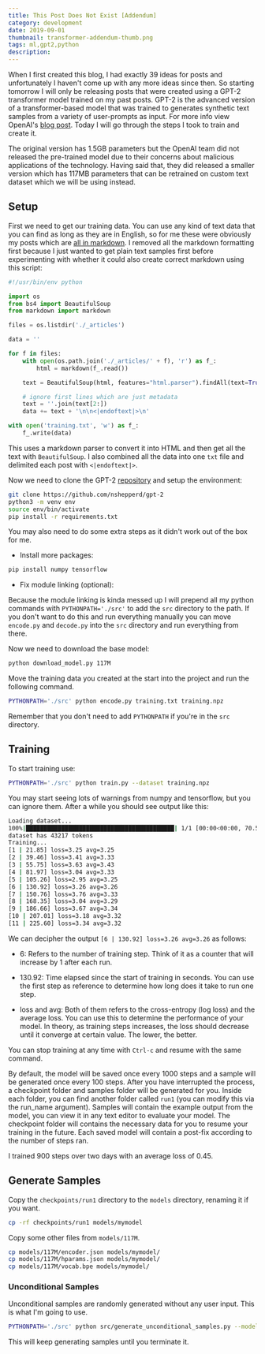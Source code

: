 ```yaml
---
title: This Post Does Not Exist [Addendum]
category: development
date: 2019-09-01
thumbnail: transformer-addendum-thumb.png
tags: ml,gpt2,python
description:
---
```


When I first created this blog, I had exactly 39 ideas for posts and
unfortunately I haven't come up with any more ideas since then. So starting
tomorrow I will only be releasing posts that were created using a GPT-2
transformer model trained on my past posts. GPT-2 is the advanced version of a
transformer-based model that was trained to generates synthetic text samples
from a variety of user-prompts as input. For more info view OpenAI's [blog
post](https://openai.com/blog/better-language-models/). Today I will go
through the steps I took to train and create it.

The original version has 1.5GB parameters but the OpenAI team did not
released the pre-trained model due to their concerns about malicious
applications of the technology. Having said that, they did released a smaller
version which has 117MB parameters that can be retrained on custom text
dataset which we will be using instead.

## Setup

First we need to get our training data. You can use any kind of text data that
you can find as long as they are in English, so for me these were obviously my posts
which are [all in markdown][]. I removed all the markdown formatting first
because I just wanted to get plain text samples first before experimenting
with whether it could also create correct markdown using this script:

[all in markdown]: https://github.com/beanpuppy/blog.justinduch.com/tree/master/_posts

```python
#!/usr/bin/env python

import os
from bs4 import BeautifulSoup
from markdown import markdown

files = os.listdir('./_articles')

data = ''

for f in files:
    with open(os.path.join('./_articles/' + f), 'r') as f_:
        html = markdown(f_.read())

    text = BeautifulSoup(html, features="html.parser").findAll(text=True)

    # ignore first lines which are just metadata
    text = ''.join(text[2:])
    data += text + '\n\n<|endoftext|>\n'

with open('training.txt', 'w') as f_:
    f_.write(data)
```

This uses a markdown parser to convert it into HTML and then get all the text
with `BeautifulSoup`. I also combined all the data into one `txt` file and
delimited each post with `<|endoftext|>`.

Now we need to clone the GPT-2 [repository][] and setup the environment:

[repository]: https://github.com/nshepperd/gpt-2

```bash
git clone https://github.com/nshepperd/gpt-2
python3 -m venv env
source env/bin/activate
pip install -r requirements.txt
```

You may also need to do some extra steps as it didn't work out of the box for
me.

* Install more packages:

```bash
pip install numpy tensorflow
```

* Fix module linking (optional):

Because the module linking is kinda messed up I will prepend all my python
commands with `PYTHONPATH='./src'` to add the `src` directory to the path. If
you don't want to do this and run everything manually you can move `encode.py`
and `decode.py` into the `src` directory and run everything from there.

Now we need to download the base model:

```bash
python download_model.py 117M
```

Move the training data you created at the start into the project and run the
following command.

```bash
PYTHONPATH='./src' python encode.py training.txt training.npz
```

Remember that you don't need to add `PYTHONPATH` if you're in the `src`
directory.

## Training

To start training use:

```bash
PYTHONPATH='./src' python train.py --dataset training.npz
```

You may start seeing lots of warnings from numpy and tensorflow, but you can
ignore them. After a while you should see output like this:

```bash
Loading dataset...
100%|██████████████████████████████████████████| 1/1 [00:00<00:00, 70.56it/s]
dataset has 43217 tokens
Training...
[1 | 21.85] loss=3.25 avg=3.25
[2 | 39.46] loss=3.41 avg=3.33
[3 | 55.75] loss=3.63 avg=3.43
[4 | 81.97] loss=3.04 avg=3.33
[5 | 105.26] loss=2.95 avg=3.25
[6 | 130.92] loss=3.26 avg=3.26
[7 | 150.76] loss=3.76 avg=3.33
[8 | 168.35] loss=3.04 avg=3.29
[9 | 186.66] loss=3.67 avg=3.34
[10 | 207.01] loss=3.18 avg=3.32
[11 | 225.60] loss=3.34 avg=3.32
```
We can decipher the output `[6 | 130.92] loss=3.26 avg=3.26` as follows:

* 6: Refers to the number of training step. Think of it as a counter that will
increase by 1 after each run.

* 130.92: Time elapsed since the start of training in seconds. You can use the
first step as reference to determine how long does it take to run one step.

* loss and avg: Both of them refers to the cross-entropy (log loss) and the
average loss. You can use this to determine the performance of your model. In
theory, as training steps increases, the loss should decrease until it
converge at certain value. The lower, the better.

You can stop training at any time with `Ctrl-c` and resume with the same
command.

By default, the model will be saved once every 1000 steps and a sample will be
generated once every 100 steps. After you have interrupted the process, a
checkpoint folder and samples folder will be generated for you. Inside each
folder, you can find another folder called `run1` (you can modify this via the
run_name argument). Samples will contain the example output from the model,
you can view it in any text editor to evaluate your model. The checkpoint
folder will contains the necessary data for you to resume your training in the
future. Each saved model will contain a post-fix according to the number of
steps ran.

I trained 900 steps over two days with an average loss of 0.45.

## Generate Samples

Copy the `checkpoints/run1` directory to the `models` directory, renaming it
if you want.

```bash
cp -rf checkpoints/run1 models/mymodel
```

Copy some other files from `models/117M`.

```bash
cp models/117M/encoder.json models/mymodel/
cp models/117M/hparams.json models/mymodel/
cp models/117M/vocab.bpe models/mymodel/
```

### Unconditional Samples

Unconditional samples are randomly generated without any user input. This is
what I'm going to use.

```bash
PYTHONPATH='./src' python src/generate_unconditional_samples.py --model-name mymodel
```

This will keep generating samples until you terminate it.

